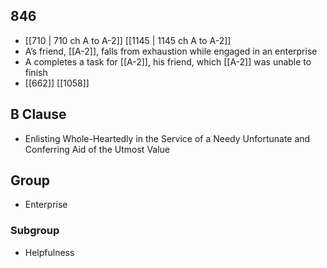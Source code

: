 ## 846
- [[710 | 710 ch A to A-2]] [[1145 | 1145 ch A to A-2]] 
- A’s friend, [[A-2]], falls from exhaustion while engaged in an enterprise
- A completes a task for [[A-2]], his friend, which [[A-2]] was unable to finish
- [[662]] [[1058]] 

## B Clause
- Enlisting Whole-Heartedly in the Service of a Needy Unfortunate and Conferring Aid of the Utmost Value

## Group
- Enterprise

### Subgroup
- Helpfulness

